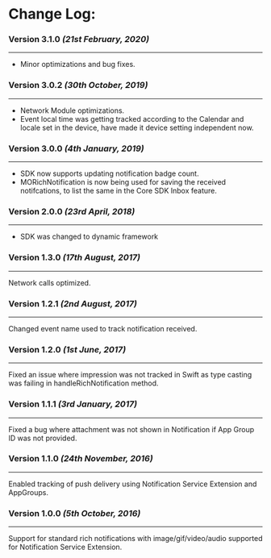 # Change Log:

### Version 3.1.0  *(21st February, 2020)*
-------------------------------------------
* Minor optimizations and bug fixes.

### Version 3.0.2  *(30th October, 2019)*
-------------------------------------------
* Network Module optimizations.
* Event local time was getting tracked according to the Calendar and locale set in the device, have made it device setting independent now.

### Version 3.0.0  *(4th January, 2019)*
-------------------------------------------
* SDK now supports updating notification badge count.
* MORichNotification is now being used for saving the received notifcations, to list the same in the Core SDK Inbox feature.

### Version 2.0.0  *(23rd April, 2018)*
-------------------------------------------
* SDK was changed to dynamic framework

### Version 1.3.0  *(17th August, 2017)*
-------------------------------------------
Network calls optimized.

### Version 1.2.1  *(2nd August, 2017)*
-------------------------------------------
Changed event name used to track notification received.

### Version 1.2.0  *(1st June, 2017)*
-------------------------------------------
Fixed an issue where impression was not tracked in Swift as type casting was failing in handleRichNotification method.

### Version 1.1.1  *(3rd January, 2017)*
-------------------------------------------
Fixed a bug where attachment was not shown in Notification if App Group ID was not provided.

### Version 1.1.0  *(24th November, 2016)*
-------------------------------------------
Enabled tracking of push delivery using Notification Service Extension and AppGroups.

### Version 1.0.0  *(5th October, 2016)*
-------------------------------------------
Support for standard rich notifications with image/gif/video/audio supported for Notification Service Extension.

